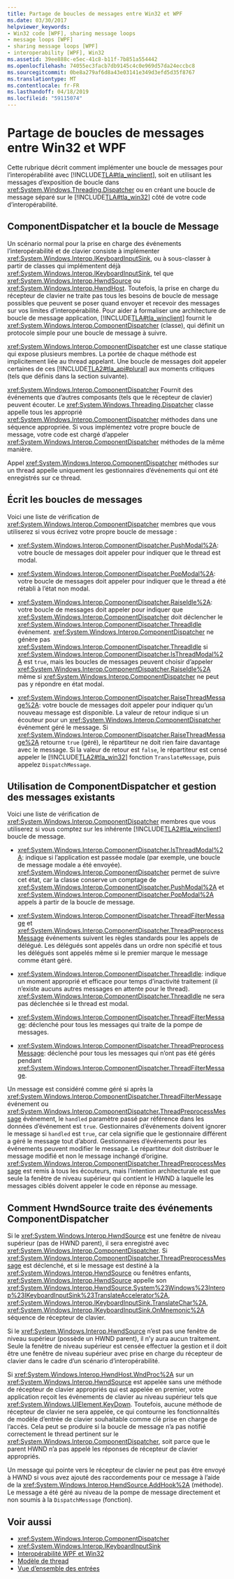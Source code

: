 ```yaml
---
title: Partage de boucles de messages entre Win32 et WPF
ms.date: 03/30/2017
helpviewer_keywords:
- Win32 code [WPF], sharing message loops
- message loops [WPF]
- sharing message loops [WPF]
- interoperability [WPF], Win32
ms.assetid: 39ee888c-e5ec-41c8-b11f-7b851a554442
ms.openlocfilehash: 74055ec3facb7db9145c4c0e969d57da24eccbc8
ms.sourcegitcommit: 0be8a279af6d8a43e03141e349d3efd5d35f8767
ms.translationtype: MT
ms.contentlocale: fr-FR
ms.lasthandoff: 04/18/2019
ms.locfileid: "59115074"
---
```

# <a name="sharing-message-loops-between-win32-and-wpf"></a>Partage de boucles de messages entre Win32 et WPF
Cette rubrique décrit comment implémenter une boucle de messages pour l’interopérabilité avec [!INCLUDE[TLA#tla_winclient](../../../../includes/tlasharptla-winclient-md.md)], soit en utilisant les messages d’exposition de boucle dans <xref:System.Windows.Threading.Dispatcher> ou en créant une boucle de message séparé sur le [!INCLUDE[TLA#tla_win32](../../../../includes/tlasharptla-win32-md.md)] côté de votre code d’interopérabilité.  
  
## <a name="componentdispatcher-and-the-message-loop"></a>ComponentDispatcher et la boucle de Message  
 Un scénario normal pour la prise en charge des événements l’interopérabilité et de clavier consiste à implémenter <xref:System.Windows.Interop.IKeyboardInputSink>, ou à sous-classer à partir de classes qui implémentent déjà <xref:System.Windows.Interop.IKeyboardInputSink>, tel que <xref:System.Windows.Interop.HwndSource> ou <xref:System.Windows.Interop.HwndHost>. Toutefois, la prise en charge du récepteur de clavier ne traite pas tous les besoins de boucle de message possibles que peuvent se poser quand envoyer et recevoir des messages sur vos limites d’interopérabilité. Pour aider à formaliser une architecture de boucle de message application, [!INCLUDE[TLA#tla_winclient](../../../../includes/tlasharptla-winclient-md.md)] fournit le <xref:System.Windows.Interop.ComponentDispatcher> (classe), qui définit un protocole simple pour une boucle de message à suivre.  
  
 <xref:System.Windows.Interop.ComponentDispatcher> est une classe statique qui expose plusieurs membres. La portée de chaque méthode est implicitement liée au thread appelant. Une boucle de messages doit appeler certaines de ces [!INCLUDE[TLA2#tla_api#plural](../../../../includes/tla2sharptla-apisharpplural-md.md)] aux moments critiques (tels que définis dans la section suivante).  
  
 <xref:System.Windows.Interop.ComponentDispatcher> Fournit des événements que d’autres composants (tels que le récepteur de clavier) peuvent écouter. Le <xref:System.Windows.Threading.Dispatcher> classe appelle tous les approprié <xref:System.Windows.Interop.ComponentDispatcher> méthodes dans une séquence appropriée. Si vous implémentez votre propre boucle de message, votre code est chargé d’appeler <xref:System.Windows.Interop.ComponentDispatcher> méthodes de la même manière.  
  
 Appel <xref:System.Windows.Interop.ComponentDispatcher> méthodes sur un thread appelle uniquement les gestionnaires d’événements qui ont été enregistrés sur ce thread.  
  
## <a name="writing-message-loops"></a>Écrit les boucles de messages  
 Voici une liste de vérification de <xref:System.Windows.Interop.ComponentDispatcher> membres que vous utiliserez si vous écrivez votre propre boucle de message :  
  
-   <xref:System.Windows.Interop.ComponentDispatcher.PushModal%2A>: votre boucle de messages doit appeler pour indiquer que le thread est modal.  
  
-   <xref:System.Windows.Interop.ComponentDispatcher.PopModal%2A>: votre boucle de messages doit appeler pour indiquer que le thread a été rétabli à l’état non modal.  
  
-   <xref:System.Windows.Interop.ComponentDispatcher.RaiseIdle%2A>: votre boucle de messages doit appeler pour indiquer que <xref:System.Windows.Interop.ComponentDispatcher> doit déclencher le <xref:System.Windows.Interop.ComponentDispatcher.ThreadIdle> événement. <xref:System.Windows.Interop.ComponentDispatcher> ne génère pas <xref:System.Windows.Interop.ComponentDispatcher.ThreadIdle> si <xref:System.Windows.Interop.ComponentDispatcher.IsThreadModal%2A> est `true`, mais les boucles de messages peuvent choisir d’appeler <xref:System.Windows.Interop.ComponentDispatcher.RaiseIdle%2A> même si <xref:System.Windows.Interop.ComponentDispatcher> ne peut pas y répondre en état modal.  
  
-   <xref:System.Windows.Interop.ComponentDispatcher.RaiseThreadMessage%2A>: votre boucle de messages doit appeler pour indiquer qu’un nouveau message est disponible. La valeur de retour indique si un écouteur pour un <xref:System.Windows.Interop.ComponentDispatcher> événement géré le message. Si <xref:System.Windows.Interop.ComponentDispatcher.RaiseThreadMessage%2A> retourne `true` (géré), le répartiteur ne doit rien faire davantage avec le message. Si la valeur de retour est `false`, le répartiteur est censé appeler le [!INCLUDE[TLA2#tla_win32](../../../../includes/tla2sharptla-win32-md.md)] fonction `TranslateMessage`, puis appelez `DispatchMessage`.  
  
## <a name="using-componentdispatcher-and-existing-message-handling"></a>Utilisation de ComponentDispatcher et gestion des messages existants  
 Voici une liste de vérification de <xref:System.Windows.Interop.ComponentDispatcher> membres que vous utiliserez si vous comptez sur les inhérente [!INCLUDE[TLA2#tla_winclient](../../../../includes/tla2sharptla-winclient-md.md)] boucle de message.  
  
-   <xref:System.Windows.Interop.ComponentDispatcher.IsThreadModal%2A>: indique si l’application est passée modale (par exemple, une boucle de message modale a été envoyée). <xref:System.Windows.Interop.ComponentDispatcher> permet de suivre cet état, car la classe conserve un comptage de <xref:System.Windows.Interop.ComponentDispatcher.PushModal%2A> et <xref:System.Windows.Interop.ComponentDispatcher.PopModal%2A> appels à partir de la boucle de message.  
  
-   <xref:System.Windows.Interop.ComponentDispatcher.ThreadFilterMessage> et <xref:System.Windows.Interop.ComponentDispatcher.ThreadPreprocessMessage> événements suivent les règles standards pour les appels de délégué. Les délégués sont appelés dans un ordre non spécifié et tous les délégués sont appelés même si le premier marque le message comme étant géré.  
  
-   <xref:System.Windows.Interop.ComponentDispatcher.ThreadIdle>: indique un moment approprié et efficace pour temps d’inactivité traitement (il n’existe aucuns autres messages en attente pour le thread). <xref:System.Windows.Interop.ComponentDispatcher.ThreadIdle> ne sera pas déclenchée si le thread est modal.  
  
-   <xref:System.Windows.Interop.ComponentDispatcher.ThreadFilterMessage>: déclenché pour tous les messages qui traite de la pompe de messages.  
  
-   <xref:System.Windows.Interop.ComponentDispatcher.ThreadPreprocessMessage>: déclenché pour tous les messages qui n’ont pas été gérés pendant <xref:System.Windows.Interop.ComponentDispatcher.ThreadFilterMessage>.  
  
 Un message est considéré comme géré si après la <xref:System.Windows.Interop.ComponentDispatcher.ThreadFilterMessage> événement ou <xref:System.Windows.Interop.ComponentDispatcher.ThreadPreprocessMessage> événement, le `handled` paramètre passé par référence dans les données d’événement est `true`. Gestionnaires d’événements doivent ignorer le message si `handled` est `true`, car cela signifie que le gestionnaire différent a géré le message tout d’abord. Gestionnaires d’événements pour les événements peuvent modifier le message. Le répartiteur doit distribuer le message modifié et non le message inchangé d’origine. <xref:System.Windows.Interop.ComponentDispatcher.ThreadPreprocessMessage> est remis à tous les écouteurs, mais l’intention architecturale est que seule la fenêtre de niveau supérieur qui contient le HWND à laquelle les messages ciblés doivent appeler le code en réponse au message.  
  
## <a name="how-hwndsource-treats-componentdispatcher-events"></a>Comment HwndSource traite des événements ComponentDispatcher  
 Si le <xref:System.Windows.Interop.HwndSource> est une fenêtre de niveau supérieur (pas de HWND parent), il sera enregistré avec <xref:System.Windows.Interop.ComponentDispatcher>. Si <xref:System.Windows.Interop.ComponentDispatcher.ThreadPreprocessMessage> est déclenché, et si le message est destiné à la <xref:System.Windows.Interop.HwndSource> ou fenêtres enfants, <xref:System.Windows.Interop.HwndSource> appelle son <xref:System.Windows.Interop.HwndSource.System%23Windows%23Interop%23IKeyboardInputSink%23TranslateAccelerator%2A>, <xref:System.Windows.Interop.IKeyboardInputSink.TranslateChar%2A>, <xref:System.Windows.Interop.IKeyboardInputSink.OnMnemonic%2A> séquence de récepteur de clavier.  
  
 Si le <xref:System.Windows.Interop.HwndSource> n’est pas une fenêtre de niveau supérieur (possède un HWND parent), il n’y aura aucun traitement. Seule la fenêtre de niveau supérieur est censée effectuer la gestion et il doit être une fenêtre de niveau supérieur avec prise en charge du récepteur de clavier dans le cadre d’un scénario d’interopérabilité.  
  
 Si <xref:System.Windows.Interop.HwndHost.WndProc%2A> sur un <xref:System.Windows.Interop.HwndSource> est appelée sans une méthode de récepteur de clavier appropriés qui est appelée en premier, votre application reçoit les événements de clavier au niveau supérieur tels que <xref:System.Windows.UIElement.KeyDown>. Toutefois, aucune méthode de récepteur de clavier ne sera appelée, ce qui contourne les fonctionnalités de modèle d’entrée de clavier souhaitable comme clé prise en charge de l’accès. Cela peut se produire si la boucle de message n’a pas notifié correctement le thread pertinent sur le <xref:System.Windows.Interop.ComponentDispatcher>, soit parce que le parent HWND n’a pas appelé les réponses de récepteur de clavier appropriés.  
  
 Un message qui pointe vers le récepteur de clavier ne peut pas être envoyé à HWND si vous avez ajouté des raccordements pour ce message à l’aide de la <xref:System.Windows.Interop.HwndSource.AddHook%2A> (méthode). Le message a été géré au niveau de la pompe de message directement et non soumis à la `DispatchMessage` (fonction).  
  
## <a name="see-also"></a>Voir aussi

- <xref:System.Windows.Interop.ComponentDispatcher>
- <xref:System.Windows.Interop.IKeyboardInputSink>
- [Interopérabilité WPF et Win32](wpf-and-win32-interoperation.md)
- [Modèle de thread](threading-model.md)
- [Vue d’ensemble des entrées](input-overview.md)
